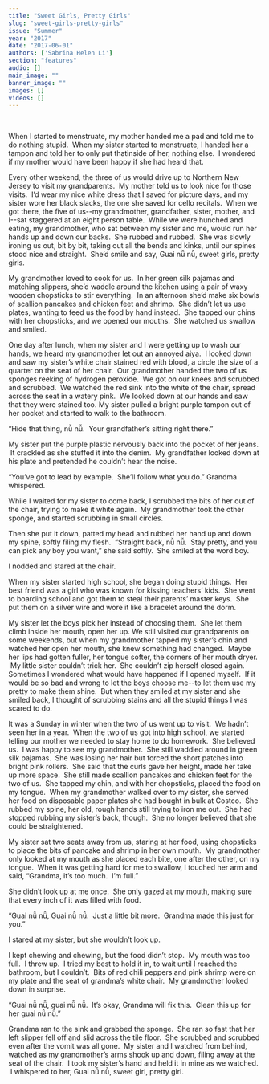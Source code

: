 ```yaml
---
title: "Sweet Girls, Pretty Girls"
slug: "sweet-girls-pretty-girls"
issue: "Summer"
year: "2017"
date: "2017-06-01"
authors: ['Sabrina Helen Li']
section: "features"
audio: []
main_image: ""
banner_image: ""
images: []
videos: []
---
```

 

 When I started to menstruate, my mother handed me a pad and told me to do nothing stupid.  When my sister started to menstruate, I handed her a tampon and told her to only put thatinside of her, nothing else.  I wondered if my mother would have been happy if she had heard that.

 Every other weekend, the three of us would drive up to Northern New Jersey to visit my grandparents.  My mother told us to look nice for those visits.  I’d wear my nice white dress that I saved for picture days, and my sister wore her black slacks, the one she saved for cello recitals.  When we got there, the five of us--my grandmother, grandfather, sister, mother, and I--sat staggered at an eight person table.  While we were hunched and eating, my grandmother, who sat between my sister and me, would run her hands up and down our backs.  She rubbed and rubbed.  She was slowly ironing us out, bit by bit, taking out all the bends and kinks, until our spines stood nice and straight.  She’d smile and say, Guai nǚ nǚ, sweet girls, pretty girls.  

 My grandmother loved to cook for us.  In her green silk pajamas and matching slippers, she’d waddle around the kitchen using a pair of waxy wooden chopsticks to stir everything.  In an afternoon she’d make six bowls of scallion pancakes and chicken feet and shrimp.  She didn’t let us use plates, wanting to feed us the food by hand instead.  She tapped our chins with her chopsticks, and we opened our mouths.  She watched us swallow and smiled.  

 One day after lunch, when my sister and I were getting up to wash our hands, we heard my grandmother let out an annoyed aiya.  I looked down and saw my sister’s white chair stained red with blood, a circle the size of a quarter on the seat of her chair.  Our grandmother handed the two of us sponges reeking of hydrogen peroxide.  We got on our knees and scrubbed and scrubbed.  We watched the red sink into the white of the chair, spread across the seat in a watery pink.  We looked down at our hands and saw that they were stained too. My sister pulled a bright purple tampon out of her pocket and started to walk to the bathroom. 

 “Hide that thing, nǚ nǚ.  Your grandfather’s sitting right there.” 

 My sister put the purple plastic nervously back into the pocket of her jeans.  It crackled as she stuffed it into the denim.  My grandfather looked down at his plate and pretended he couldn’t hear the noise.  

 “You’ve got to lead by example.  She’ll follow what you do.” Grandma whispered.

 While I waited for my sister to come back, I scrubbed the bits of her out of the chair, trying to make it white again.  My grandmother took the other sponge, and started scrubbing in small circles.

 Then she put it down, patted my head and rubbed her hand up and down my spine, softly filing my flesh.  “Straight back, nǚ nǚ.  Stay pretty, and you can pick any boy you want,” she said softly.  She smiled at the word boy.

 I nodded and stared at the chair.

 When my sister started high school, she began doing stupid things.  Her best friend was a girl who was known for kissing teachers’ kids.  She went to boarding school and got them to steal their parents’ master keys.  She put them on a silver wire and wore it like a bracelet around the dorm.  

 My sister let the boys pick her instead of choosing them.  She let them climb inside her mouth, open her up. We still visited our grandparents on some weekends, but when my grandmother tapped my sister’s chin and watched her open her mouth, she knew something had changed.  Maybe her lips had gotten fuller, her tongue softer, the corners of her mouth dryer.  My little sister couldn’t trick her.  She couldn’t zip herself closed again. Sometimes I wondered what would have happened if I opened myself.  If it would be so bad and wrong to let the boys choose me--to let them use my pretty to make them shine.  But when they smiled at my sister and she smiled back, I thought of scrubbing stains and all the stupid things I was scared to do.  

 It was a Sunday in winter when the two of us went up to visit.  We hadn’t seen her in a year.  When the two of us got into high school, we started telling our mother we needed to stay home to do homework.  She believed us.  I was happy to see my grandmother.  She still waddled around in green silk pajamas.  She was losing her hair but forced the short patches into bright pink rollers.  She said that the curls gave her height, made her take up more space.  She still made scallion pancakes and chicken feet for the two of us.  She tapped my chin, and with her chopsticks, placed the food on my tongue.  When my grandmother walked over to my sister, she served her food on disposable paper plates she had bought in bulk at Costco.  She rubbed my spine, her old, rough hands still trying to iron me out.  She had stopped rubbing my sister’s back, though.  She no longer believed that she could be straightened.  

 My sister sat two seats away from us, staring at her food, using chopsticks to place the bits of pancake and shrimp in her own mouth.  My grandmother only looked at my mouth as she placed each bite, one after the other, on my tongue.  When it was getting hard for me to swallow, I touched her arm and said, “Grandma, it’s too much.  I’m full.”

 She didn’t look up at me once.  She only gazed at my mouth, making sure that every inch of it was filled with food.

 “Guai nǚ nǚ, Guai nǚ nǚ.  Just a little bit more.  Grandma made this just for you.”

 I stared at my sister, but she wouldn’t look up.  

 I kept chewing and chewing, but the food didn’t stop.  My mouth was too full.  I threw up.  I tried my best to hold it in, to wait until I reached the bathroom, but I couldn’t.  Bits of red chili peppers and pink shrimp were on my plate and the seat of grandma’s white chair.  My grandmother looked down in surprise.

 “Guai nǚ nǚ, guai nǚ nǚ.  It’s okay, Grandma will fix this.  Clean this up for her guai nǚ nǚ.” 

 Grandma ran to the sink and grabbed the sponge.  She ran so fast that her left slipper fell off and slid across the tile floor.  She scrubbed and scrubbed even after the vomit was all gone.  My sister and I watched from behind, watched as my grandmother’s arms shook up and down, filing away at the seat of the chair.  I took my sister’s hand and held it in mine as we watched.  I whispered to her, Guai nǚ nǚ, sweet girl, pretty girl.

  

